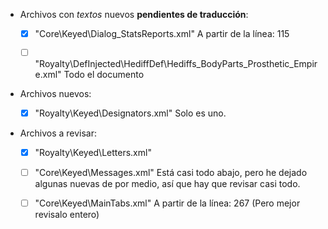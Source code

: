 
* Archivos con *textos* nuevos **pendientes de traducción**:

	* [x] "Core\Keyed\Dialog_StatsReports.xml"												A partir de la línea: 115
	
	* [ ] "Royalty\DefInjected\HediffDef\Hediffs_BodyParts_Prosthetic_Empire.xml"			Todo el documento	
			



* Archivos nuevos:

	* [x] "Royalty\Keyed\Designators.xml"				Solo es uno.

* Archivos a revisar:

	* [x] "Royalty\Keyed\Letters.xml"

	* [ ] "Core\Keyed\Messages.xml"			Está casi todo abajo, pero he dejado algunas nuevas de por medio, así que hay que revisar casi todo.

	* [ ] "Core\Keyed\MainTabs.xml"			A partir de la línea: 267 (Pero mejor revisalo entero)

